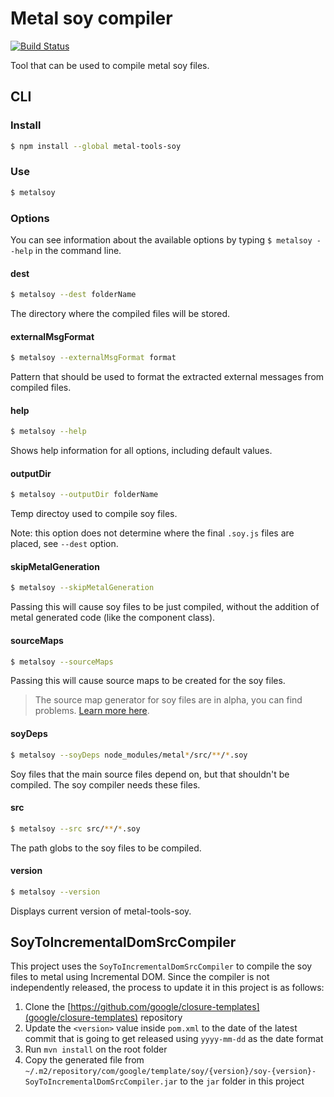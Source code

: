 # Metal soy compiler

[![Build Status](https://travis-ci.org/metal/metal-tools-soy.svg?branch=master)](https://travis-ci.org/metal/metal-tools-soy)

Tool that can be used to compile metal soy files.

## CLI

### Install

```sh
$ npm install --global metal-tools-soy
```

### Use

```sh
$ metalsoy
```

### Options

You can see information about the available options by typing `$ metalsoy --help` in the command line.

#### dest

```sh
$ metalsoy --dest folderName
```

The directory where the compiled files will be stored.

#### externalMsgFormat

```sh
$ metalsoy --externalMsgFormat format
```

Pattern that should be used to format the extracted external messages from compiled files.

#### help

```sh
$ metalsoy --help
```

Shows help information for all options, including default values.

#### outputDir

```sh
$ metalsoy --outputDir folderName
```

Temp directoy used to compile soy files.

Note: this option does not determine where the final `.soy.js` files are placed, see `--dest` option.

#### skipMetalGeneration

```sh
$ metalsoy --skipMetalGeneration
```

Passing this will cause soy files to be just compiled, without the addition of metal generated code (like the component class).

#### sourceMaps

```sh
$ metalsoy --sourceMaps
```

Passing this will cause source maps to be created for the soy files.

> The source map generator for soy files are in alpha, you can find problems. [Learn more here](https://github.com/matuzalemsteles/generate-soy-source-maps).

#### soyDeps

```sh
$ metalsoy --soyDeps node_modules/metal*/src/**/*.soy
```

Soy files that the main source files depend on, but that shouldn't be compiled. The soy compiler needs these files.

#### src

```sh
$ metalsoy --src src/**/*.soy
```

The path globs to the soy files to be compiled.

#### version

```sh
$ metalsoy --version
```

Displays current version of metal-tools-soy.

## SoyToIncrementalDomSrcCompiler

This project uses the `SoyToIncrementalDomSrcCompiler` to compile the soy files to metal using Incremental DOM. Since the compiler is not independently released, the process to update it in this project is as follows:

1. Clone the [https://github.com/google/closure-templates](google/closure-templates) repository
2. Update the `<version>` value inside `pom.xml` to the date of the latest commit that is going to get released using `yyyy-mm-dd` as the date format
3. Run `mvn install` on the root folder
4. Copy the generated file from `~/.m2/repository/com/google/template/soy/{version}/soy-{version}-SoyToIncrementalDomSrcCompiler.jar` to the `jar` folder in this project
